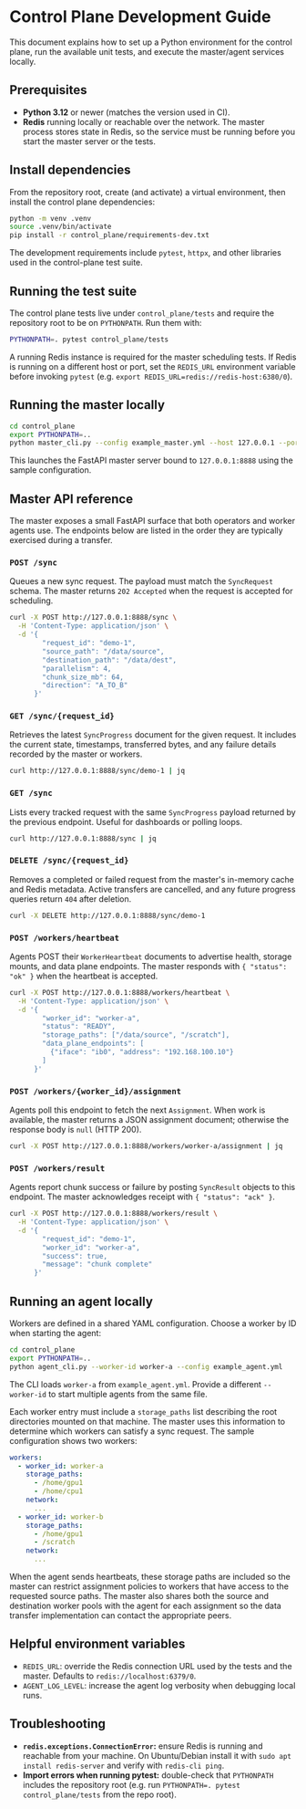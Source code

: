# Control Plane Development Guide

This document explains how to set up a Python environment for the control plane, run the
available unit tests, and execute the master/agent services locally.

## Prerequisites

- **Python 3.12** or newer (matches the version used in CI).
- **Redis** running locally or reachable over the network. The master process stores state
  in Redis, so the service must be running before you start the master server or the tests.

## Install dependencies

From the repository root, create (and activate) a virtual environment, then install the
control plane dependencies:

```bash
python -m venv .venv
source .venv/bin/activate
pip install -r control_plane/requirements-dev.txt
```

The development requirements include `pytest`, `httpx`, and other libraries used in the
control-plane test suite.

## Running the test suite

The control plane tests live under `control_plane/tests` and require the repository root to
be on `PYTHONPATH`. Run them with:

```bash
PYTHONPATH=. pytest control_plane/tests
```

A running Redis instance is required for the master scheduling tests. If Redis is running on
a different host or port, set the `REDIS_URL` environment variable before invoking `pytest`
(e.g. `export REDIS_URL=redis://redis-host:6380/0`).

## Running the master locally

```bash
cd control_plane
export PYTHONPATH=..
python master_cli.py --config example_master.yml --host 127.0.0.1 --port 8888
```

This launches the FastAPI master server bound to `127.0.0.1:8888` using the sample
configuration.

## Master API reference

The master exposes a small FastAPI surface that both operators and worker agents use. The
endpoints below are listed in the order they are typically exercised during a transfer.

### `POST /sync`

Queues a new sync request. The payload must match the `SyncRequest` schema. The master
returns `202 Accepted` when the request is accepted for scheduling.

```bash
curl -X POST http://127.0.0.1:8888/sync \
  -H 'Content-Type: application/json' \
  -d '{
        "request_id": "demo-1",
        "source_path": "/data/source",
        "destination_path": "/data/dest",
        "parallelism": 4,
        "chunk_size_mb": 64,
        "direction": "A_TO_B"
      }'
```

### `GET /sync/{request_id}`

Retrieves the latest `SyncProgress` document for the given request. It includes the current
state, timestamps, transferred bytes, and any failure details recorded by the master or
workers.

```bash
curl http://127.0.0.1:8888/sync/demo-1 | jq
```

### `GET /sync`

Lists every tracked request with the same `SyncProgress` payload returned by the previous
endpoint. Useful for dashboards or polling loops.

```bash
curl http://127.0.0.1:8888/sync | jq
```

### `DELETE /sync/{request_id}`

Removes a completed or failed request from the master's in-memory cache and Redis metadata.
Active transfers are cancelled, and any future progress queries return `404` after deletion.

```bash
curl -X DELETE http://127.0.0.1:8888/sync/demo-1
```

### `POST /workers/heartbeat`

Agents POST their `WorkerHeartbeat` documents to advertise health, storage mounts, and data
plane endpoints. The master responds with `{ "status": "ok" }` when the heartbeat is
accepted.

```bash
curl -X POST http://127.0.0.1:8888/workers/heartbeat \
  -H 'Content-Type: application/json' \
  -d '{
        "worker_id": "worker-a",
        "status": "READY",
        "storage_paths": ["/data/source", "/scratch"],
        "data_plane_endpoints": [
          {"iface": "ib0", "address": "192.168.100.10"}
        ]
      }'
```

### `POST /workers/{worker_id}/assignment`

Agents poll this endpoint to fetch the next `Assignment`. When work is available, the master
returns a JSON assignment document; otherwise the response body is `null` (HTTP 200).

```bash
curl -X POST http://127.0.0.1:8888/workers/worker-a/assignment | jq
```

### `POST /workers/result`

Agents report chunk success or failure by posting `SyncResult` objects to this endpoint. The
master acknowledges receipt with `{ "status": "ack" }`.

```bash
curl -X POST http://127.0.0.1:8888/workers/result \
  -H 'Content-Type: application/json' \
  -d '{
        "request_id": "demo-1",
        "worker_id": "worker-a",
        "success": true,
        "message": "chunk complete"
      }'
```

## Running an agent locally

Workers are defined in a shared YAML configuration. Choose a worker by ID when starting the
agent:

```bash
cd control_plane
export PYTHONPATH=..
python agent_cli.py --worker-id worker-a --config example_agent.yml
```

The CLI loads `worker-a` from `example_agent.yml`. Provide a different `--worker-id` to start
multiple agents from the same file.

Each worker entry must include a `storage_paths` list describing the root directories mounted on
that machine. The master uses this information to determine which workers can satisfy a sync
request. The sample configuration shows two workers:

```yaml
workers:
  - worker_id: worker-a
    storage_paths:
      - /home/gpu1
      - /home/cpu1
    network:
      ...
  - worker_id: worker-b
    storage_paths:
      - /home/gpu1
      - /scratch
    network:
      ...
```

When the agent sends heartbeats, these storage paths are included so the master can restrict
assignment policies to workers that have access to the requested source paths. The master also
shares both the source and destination worker pools with the agent for each assignment so the
data transfer implementation can contact the appropriate peers.

## Helpful environment variables

- `REDIS_URL`: override the Redis connection URL used by the tests and the master. Defaults
  to `redis://localhost:6379/0`.
- `AGENT_LOG_LEVEL`: increase the agent log verbosity when debugging local runs.

## Troubleshooting

- **`redis.exceptions.ConnectionError`:** ensure Redis is running and reachable from your
  machine. On Ubuntu/Debian install it with `sudo apt install redis-server` and verify with
  `redis-cli ping`.
- **Import errors when running pytest:** double-check that `PYTHONPATH` includes the
  repository root (e.g. run `PYTHONPATH=. pytest control_plane/tests` from the repo root).

